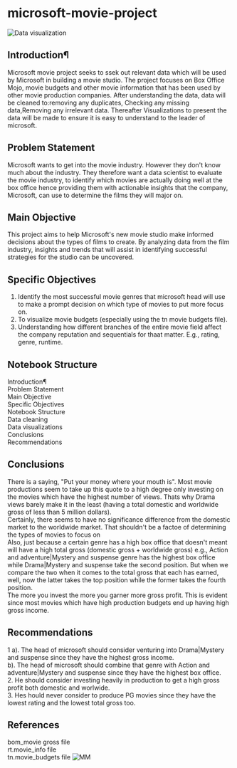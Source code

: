 # microsoft-movie-project
![Data visualization](https://github.com/MuchiriKinyua/microsoft-movie-project/assets/113877377/28af2939-57ca-4dc9-8c1e-b3b9edf3b9ff)

## Introduction¶
Microsoft movie project seeks to ssek out relevant data which will be used by Microsoft in building a movie studio. The project focuses on Box Office Mojo, movie budgets and other movie information that has been used by other movie production companies.
After understanding the data, data will be cleaned to:removing any duplicates, Checking any missing data,Removing any irrelevant data. 
Thereafter Visualizations to present the data will be made to ensure it is easy to understand to the leader of microsoft.
## Problem Statement
Microsoft wants to get into the movie industry. However they don't know much about the industry. They therefore want a data scientist to evaluate the movie industry, to identify which movies are actually doing well at the box office hence providing them with actionable insights that the company, Microsoft, can use to determine the films they will major on.
## Main Objective
This project aims to help Microsoft's new movie studio make informed decisions about the types of films to create. By analyzing data from the film industry, insights and trends that will assist in identifying successful strategies for the studio can be uncovered.
## Specific Objectives
1. Identify the most successful movie genres that microsoft head will use to make a prompt decision on which type of movies to put more focus on. </br>
2. To visualize movie budgets (especially using the tn movie budgets file). </br>
3. Understanding how different branches of the entire movie field affect the company reputation and sequentials for thaat matter. E.g., rating, genre, runtime. 
## Notebook Structure
 Introduction¶ </br>
 Problem Statement </br>
 Main Objective </br>
 Specific Objectives </br>
 Notebook Structure </br>
 Data cleaning </br>
 Data visualizations </br>
 Conclusions </br>
 Recommendations </br>
## Conclusions
There is a saying, "Put your money where your mouth is". Most movie productions seem to take up this quote to a high degree only investing on the movies which have the highest number of views. Thats why Drama views barely make it in the least (having a total domestic and worldwide gross of less than 5 million dollars). </br>
Certainly, there seems to have no significance difference from the domestic market to the worldwide market. That shouldn't be a factoe of determining the types of movies to focus on </br>
Also, just because a certain genre has a high box office that doesn't meant will have a high total gross (domestic gross + worldwide gross) e.g., Action and adventure|Mystery and suspense genre has the highest box office while Drama|Mystery and suspense take the second position. But when we compare the two when it comes to the total gross that each has earned, well, now the latter takes the top position while the former takes the fourth position. </br>
The more you invest the more you garner more gross profit. This is evident since most movies which have  high production budgets end up having high gross income.
## Recommendations
1 a). The head of microsoft should consider venturing into Drama|Mystery and suspense since they have the highest gross income. </br>
 b). The head of microsoft should combine that genre with Action and adventure|Mystery and suspense since they have the highest box office. </br>
2. He should consider investing heavily in production to get a high gross profit both domestic and worlwide. </br>
3. Hes hould never consider to produce PG movies since they have the lowest rating and the lowest total gross too.
## References
bom_movie gross file </br>
rt.movie_info file </br>
tn.movie_budgets file
![MM](https://github.com/MuchiriKinyua/microsoft-movie-project/assets/113877377/a419940a-0304-4c59-b466-8f85d2ef40b9)
